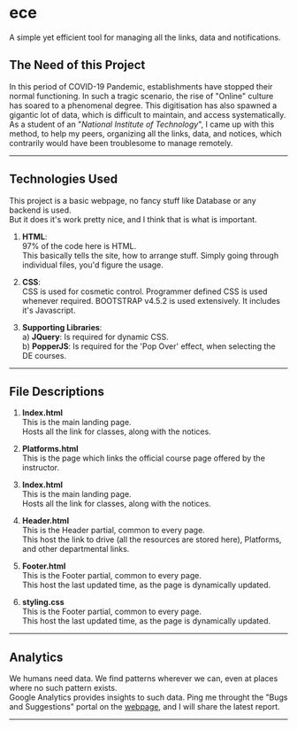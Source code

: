# ece
A simple yet efficient tool for managing all the links, data and notifications.

## The Need of this Project
In this period of COVID-19 Pandemic, establishments have stopped their normal functioning. 
In such a tragic scenario, the rise of "Online" culture has soared to a phenomenal degree.
This digitisation has also spawned a gigantic lot of data, which is difficult to maintain, and access systematically.\
As a student of an "_National Institute of Technology_", I came up with this method, to help my peers, organizing all the links, data, and notices, 
which contrarily would have been troublesome to manage remotely.
***

## Technologies Used
This project is a basic webpage, no fancy stuff like Database or any backend is used.\
But it does it's work pretty nice, and I think that is what is important.

1. **HTML**:\
  97% of the code here is HTML.\
  This basically tells the site, how to arrange stuff. Simply going through individual files, you'd figure the usage.
  
2. **CSS**:\
  CSS is used for cosmetic control. Programmer defined CSS is used whenever required.
  BOOTSTRAP v4.5.2 is used extensively.
  It includes it's Javascript. 

3. **Supporting Libraries**:\
  a) **JQuery**: Is required for dynamic CSS.\
  b) **PopperJS**: Is required for the 'Pop Over' effect, when selecting the DE courses.
***

## File Descriptions

1. **Index.html**\
  This is the main landing page.\
  Hosts all the link for classes, along with the notices.
  
2. **Platforms.html**\
  This is the page which links the official course page offered by the instructor.
  
3. **Index.html**\
  This is the main landing page.\
  Hosts all the link for classes, along with the notices.
  
4. **Header.html**\
  This is the Header partial, common to every page.\
  This host the link to drive (all the resources are stored here), Platforms, and other departmental links.
  
5. **Footer.html**\
  This is the Footer partial, common to every page.\
  This host the last updated time, as the page is dynamically updated.
  
6. **styling.css**\
  This is the Footer partial, common to every page.\
  This host the last updated time, as the page is dynamically updated.
***

## Analytics
We humans need data. We find patterns wherever we can, even at places where no such pattern exists.\
Google Analytics provides insights to such data. Ping me throught the "Bugs and Suggestions" portal on the [webpage](https://diu100kar.github.io/ece), and I will share the latest report.
***
